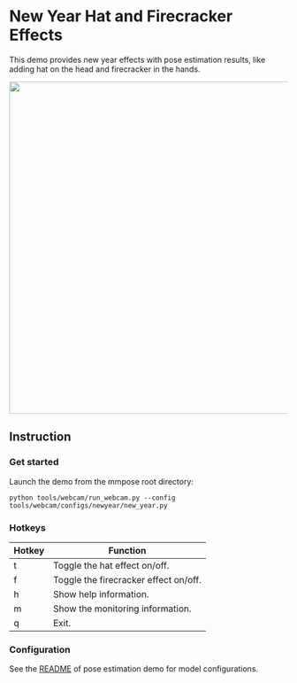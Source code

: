 # New Year Hat and Firecracker Effects

This demo provides new year effects with pose estimation results, like adding hat on the head and firecracker in the hands.

<div align="center">
    <img src="https://user-images.githubusercontent.com/28900607/149774252-8bff7738-2a54-4480-a31c-0a574e7159cb.gif" width="600px" alt><br>
</div>

## Instruction

### Get started

Launch the demo from the mmpose root directory:

```shell
python tools/webcam/run_webcam.py --config tools/webcam/configs/newyear/new_year.py
```

### Hotkeys

| Hotkey | Function |
| -- | -- |
| t | Toggle the hat effect on/off. |
| f | Toggle the firecracker effect on/off. |
| h | Show help information. |
| m | Show the monitoring information. |
| q | Exit. |

### Configuration

See the [README](/tools/webcam/configs/examples/README.md#configuration) of pose estimation demo for model configurations.
